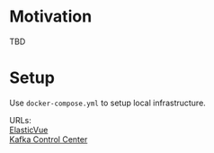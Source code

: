 # Motivation
TBD

# Setup
Use `docker-compose.yml` to setup local infrastructure.

URLs:  
[ElasticVue](http://localhost:8085/)  
[Kafka Control Center](http://localhost:9021/)
